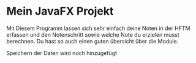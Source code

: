 # Mein JavaFX Projekt
 Mit Diesem Programm lassen sich sehr einfach deine Noten in der HFTM erfassen und den Notenschritt sowie welche Note du erzielen musst berechnen.
 Du hast so auch einen guten übersicht über die Module.

Speichern der Daten wird noch hinzugefügt
